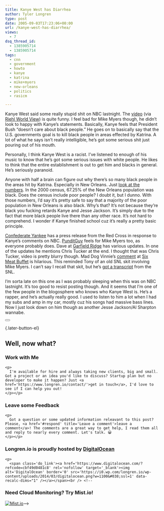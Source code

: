 ```yaml
---
title: Kanye West has Diarrhea
author: Tyler Longren
type: post
date: 2005-09-03T17:23:06+00:00
url: /kanye-west-has-diarrhea/
views:
  - 7
dsq_thread_id:
  - 1385905714
  - 1385905714
tags:
  - cnn
  - government
  - howto
  - kanye
  - katrina
  - mike+myers
  - new-orleans
  - politics
  - rasicm

---
```

Kanye West said some really stupid shit on NBC lastnight. The [video][1] (via [Riehl World View][2]) is quite funny. I feel bad for Mike Myers though, he didn&#8217;t look to happy with Kanye&#8217;s statements. Basically, Kanye feels that President Bush &#8220;doesn&#8217;t care about black people.&#8221; He goes on to basically say that the U.S. governments goal is to kill black people in areas effected by Katrina. A lot of what he says isn&#8217;t really intelligible, he&#8217;s got some serious shit just pouring out of his mouth.

Personally, I think Kanye West is a racist. I&#8217;ve listened to enough of his music to know that he&#8217;s got some serious issues with white people. He likes to think that the entire establishment is out to get him and blacks in general. He&#8217;s seriously paranoid.

Anyone with half a brain can figure out why there&#8217;s so many black people in the areas hit by Katrina. Especially in New Orleans. Just [look at the numbers][3]. In the 2000 census, 67.25% of the New Orleans population was black. Does the census include poor people? I doubt it, but I dunno. With those numbers, I&#8217;d say it&#8217;s pretty safe to say that a majority of the poor population in New Orleans is also black. Why&#8217;s that? It&#8217;s not because they&#8217;re black you fucking retards Kanye and Jesse Jackson. It&#8217;s simply due to the fact that more black people live there than any other race. It&#8217;s not hard to comprehend. I wonder if Kanye finished school cuz it&#8217;s really a pretty basic principle.

[Confederate Yankee][4] has a press release from the Red Cross in response to Kanye&#8217;s comments on NBC. [PunditGuy][5] feels for Mike Myers too, as everyone probably does. Dave at [Garfield Ridge][6] has various updates. In one of the updates he mentions Chris Tucker at the end. I thought that was Chris Tucker, video is pretty blurry though. Mad Dog Vinnie&#8217;s [comment][7] at [Six Meat Buffet][8] is hilarious. This reminded Tony of an old SNL skit involving Mike Myers. I can&#8217;t say I recall that skit, but he&#8217;s [got a transcript][9] from the SNL.

I&#8217;m sorta late on this one as I was probably sleeping when this was on NBC lastnight. It&#8217;s too good to resist posting though. And it seems that I&#8217;m one of the few people in the blogosphere who knows who Kanye West is. He&#8217;s a rapper, and he&#8217;s actually really good. I used to listen to him a lot when I had my subs and amp in my car, mostly cuz his songs had massive bass lines. Now I just look down on him though as another Jesse Jackson/Al Sharpton wannabe. 

<div class="wpulike wpulike-default " >
  <div class="wp_ulike_general_class wp_ulike_is_not_liked">
    <button type="button"
					aria-label="Like Button"
					data-ulike-id="1992"
					data-ulike-nonce="327a7f5932"
					data-ulike-type="likeThis"
					data-ulike-template="wpulike-default"
					data-ulike-display-likers="0"
					data-ulike-disable-pophover="0"
					class="wp_ulike_btn wp_ulike_put_image wp_likethis_1992"></button><span class="count-box"></span>
  </div>
</div>

[][10]{.later-button-el}

<div class='what-next'>
  <h2>
    Well, now what?
  </h2>
  
  <div class='hire'>
    <h3>
      Work with Me
    </h3>
    
    <p>
      I'm available for hire and always taking new clients, big and small. Got a project or an idea you'd like to discuss? Startup plan but no developer to make it happen? Just <a href='https://www.longren.io/contact/'>get in touch</a>, I'd love to see if I can help you out!
    </p></p>
  </div>
  
  <div class='hire'>
    <h3>
      Leave some Feedback
    </h3>
    
    <p>
      Got a question or some updated information releavant to this post? Please, <a href='#respond' title='Leave a comment'>leave a comment</a>! The comments are a great way to get help, I read them all and reply to nearly every comment. Let's talk. 😀
    </p></p>
  </div>
  
  <div class='now-what-bottom-ad'>
    <h3>
      Longren.io is proudly hosted by <a href='https://www.digitalocean.com/?refcode=cbf49d0481c8'>DigitalOcean</a>
    </h3>
    
    <p>
      <span class='do_link'><a href='https://www.digitalocean.com/?refcode=cbf49d0481c8' rel='nofollow' target='_blank'><img alt='DigitalOcean' border='0' src='https://i0.wp.com/longren.io/wp-content/uploads/2014/03/digitalocean.png?w=1100&#038;ssl=1' data-recalc-dims="1" /></a></span><br /> <!--

<h3>Need Cloud Monitoring? Try Mist.io!</h3>

<span class='do_link'><a href='http://mist.io/?ref=tyler' rel='nofollow' target='_blank'><img alt='Mist.io' border='0' src='https://i0.wp.com/longren.io/wp-content/uploads/2014/04/mistio.jpg?w=1100&#038;ssl=1' data-recalc-dims="1"></a></span>--></div> </div>

 [1]: http://www.riehlworldview.com/carnivorous_conservative/2005/09/kanye_west.html
 [2]: http://www.riehlworldview.com/carnivorous_conservative/2005/09/nbc_video.html
 [3]: http://neworleans.areaconnect.com/statistics.htm
 [4]: http://confederateyankee.mu.nu/archives/115744.php
 [5]: http://www.punditguy.com/2005/09/kayne_west_departs_from_s.html
 [6]: http://garfieldridge.typepad.com/garfieldridge/2005/09/george_bush_doe.html
 [7]: http://sixmeatbuffet.com/archives/2005/09/02/george-bush-doesnt-care-about-black-people/#comment-7534
 [8]: http://sixmeatbuffet.com/archives/2005/09/02/george-bush-doesnt-care-about-black-people/
 [9]: http://morethanloans.blogspot.com/2005/09/mike-myers-reprises-old-role.html
 [10]: #